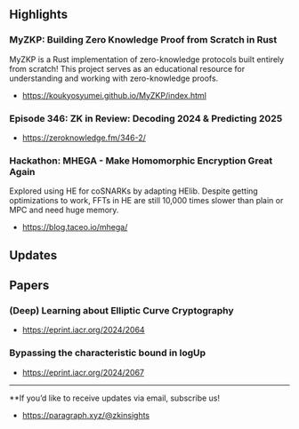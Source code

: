 ## Highlights
### MyZKP: Building Zero Knowledge Proof from Scratch in Rust
MyZKP is a Rust implementation of zero-knowledge protocols built entirely from scratch! This project serves as an educational resource for understanding and working with zero-knowledge proofs.
- <https://koukyosyumei.github.io/MyZKP/index.html>
### Episode 346: ZK in Review: Decoding 2024 & Predicting 2025
- <https://zeroknowledge.fm/346-2/>
### Hackathon: MHEGA - Make Homomorphic Encryption Great Again
Explored using HE for coSNARKs by adapting HElib. Despite getting optimizations to work, FFTs in HE are still 10,000 times slower than plain or MPC and need huge memory.
- <https://blog.taceo.io/mhega/>

## Updates

## Papers
### (Deep) Learning about Elliptic Curve Cryptography
- <https://eprint.iacr.org/2024/2064>
### Bypassing the characteristic bound in logUp
- <https://eprint.iacr.org/2024/2067>


---
**If you’d like to receive updates via email, subscribe us!

- <https://paragraph.xyz/@zkinsights>
